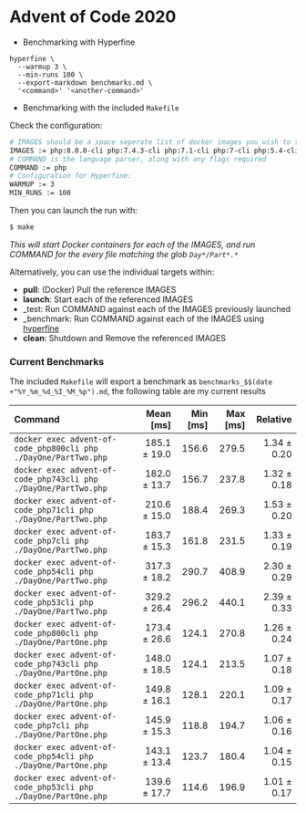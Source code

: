 # Advent of Code 2020

- Benchmarking with Hyperfine

```
hyperfine \
  --warmup 3 \
  --min-runs 100 \
  --export-markdown benchmarks.md \
  '<command>' '<another-command>'
```

- Benchmarking with the included `Makefile`

Check the configuration:

```bash
# IMAGES should be a space seperate list of docker images you wish to test with
IMAGES := php:8.0.0-cli php:7.4.3-cli php:7.1-cli php:7-cli php:5.4-cli php:5.3-cli
# COMMAND is the language parser, along with any flags required
COMMAND := php
# Configuration for Hyperfine:
WARMUP := 3
MIN_RUNS := 100
```

Then you can launch the run with:

```sh
$ make
```

_This will start Docker containers for each of the IMAGES, and run COMMAND <FileName> for the every file matching the glob `Day*/Part*.*`_

Alternatively, you can use the individual targets within:

- **pull**: (Docker) Pull the reference IMAGES
- **launch**: Start each of the referenced IMAGES
- \_test: Run COMMAND <FileName> against each of the IMAGES previously launched
- \_benchmark: Run COMMAND <FileName> against each of the IMAGES using [hyperfine](https://github.com/sharkdp/hyperfine)
- **clean**: Shutdown and Remove the referenced IMAGES

### Current Benchmarks

The included `Makefile` will export a benchmark as `benchmarks_$$(date +"%Y_%m_%d_%I_%M_%p").md`, the following table are my current results

| Command | Mean [ms] | Min [ms] | Max [ms] | Relative |
|:---|---:|---:|---:|---:|
| `docker exec advent-of-code_php800cli php ./DayOne/PartTwo.php` | 185.1 ± 19.0 | 156.6 | 279.5 | 1.34 ± 0.20 |
| `docker exec advent-of-code_php743cli php ./DayOne/PartTwo.php` | 182.0 ± 13.7 | 156.7 | 237.8 | 1.32 ± 0.18 |
| `docker exec advent-of-code_php71cli php ./DayOne/PartTwo.php` | 210.6 ± 15.0 | 188.4 | 269.3 | 1.53 ± 0.20 |
| `docker exec advent-of-code_php7cli php ./DayOne/PartTwo.php` | 183.7 ± 15.3 | 161.8 | 231.5 | 1.33 ± 0.19 |
| `docker exec advent-of-code_php54cli php ./DayOne/PartTwo.php` | 317.3 ± 18.2 | 290.7 | 408.9 | 2.30 ± 0.29 |
| `docker exec advent-of-code_php53cli php ./DayOne/PartTwo.php` | 329.2 ± 26.4 | 296.2 | 440.1 | 2.39 ± 0.33 |
| `docker exec advent-of-code_php800cli php ./DayOne/PartOne.php` | 173.4 ± 26.6 | 124.1 | 270.8 | 1.26 ± 0.24 |
| `docker exec advent-of-code_php743cli php ./DayOne/PartOne.php` | 148.0 ± 18.5 | 124.1 | 213.5 | 1.07 ± 0.18 |
| `docker exec advent-of-code_php71cli php ./DayOne/PartOne.php` | 149.8 ± 16.1 | 128.1 | 220.1 | 1.09 ± 0.17 |
| `docker exec advent-of-code_php7cli php ./DayOne/PartOne.php` | 145.9 ± 15.3 | 118.8 | 194.7 | 1.06 ± 0.16 |
| `docker exec advent-of-code_php54cli php ./DayOne/PartOne.php` | 143.1 ± 13.4 | 123.7 | 180.4 | 1.04 ± 0.15 |
| `docker exec advent-of-code_php53cli php ./DayOne/PartOne.php` | 139.6 ± 17.7 | 114.6 | 196.9 | 1.01 ± 0.17 |